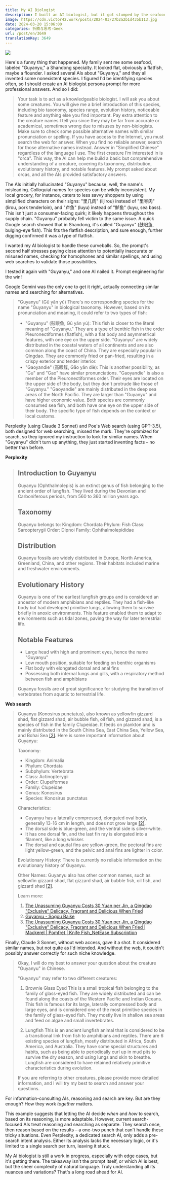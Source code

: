 ```yaml
---
title: My AI Biologist
description: I built an AI biologist, but it got stumped by the seafood market.
image: https://cdn.victor42.work/posts/2024-03/27b2a2b1d435b113.jpg
date: 2024-03-20 15:06:00
categories: 折腾与思考-Geek
url: /post/en/3649
translationKey: 3649
---
```


![](https://cdn.victor42.work/posts/2024-03/27b2a2b1d435b113.jpg)

Here's a funny thing that happened. My family sent me some seafood, labeled "Guyanyu," a Shandong specialty. It looked flat, obviously a flatfish, maybe a flounder. I asked several AIs about "Guyanyu," and they all invented some nonexistent species. I figured I'd be identifying species often, so I should create an AI biologist persona prompt for more professional answers. And so I did:

> Your task is to act as a knowledgeable biologist. I will ask you about some creatures. You will give me a brief introduction of this species, including bio taxonomy, species range, evolution history, noticeable feature and anything else you find important. Pay extra attention to the creature names I tell you since they may be far from accurate or academical, sometimes wrong due to misuses by non-biologists. Make sure to check some possible alternative names with similar pronunciation or spelling. If you have access to the Internet, you must search the web for answer. When you find no reliable answer, search for those alternative names instead. Answer in "Simplified Chinese" regardless of the language I use.
> The first creature I’m interested in is "orca".
This way, the AI can help me build a basic but comprehensive understanding of a creature, covering its taxonomy, distribution, evolutionary history, and notable features. My prompt asked about orcas, and all the AIs provided satisfactory answers.

The AIs initially hallucinated "Guyanyu" because, well, the name's misleading.  Colloquial names for species can be wildly inconsistent. My local grocery, for instance, caters to less savvy shoppers by using simplified characters on their signs: "里几肉" (lijirou) instead of "里脊肉" (lirou, pork tenderloin), and "卢鱼" (luyu) instead of "鲈鱼" (luyu, sea bass).  This isn't just a consumer-facing quirk; it likely happens throughout the supply chain. "Guyanyu" probably fell victim to the same issue. A quick Google search showed that in Shandong, it's called "Guyanyu" (鼓眼鱼, bulging-eye fish). This fits the flatfish description, and sure enough, further digging confirmed it was a type of flatfish.

I wanted my AI biologist to handle these curveballs. So, the prompt's second half stresses paying close attention to potentially inaccurate or misused names, checking for homophones and similar spellings, and using web searches to validate those possibilities.

I tested it again with "Guyanyu," and one AI nailed it. Prompt engineering for the win!

Google Gemini was the only one to get it right, actually connecting similar names and searching for alternatives.

> "Guyanyu" (Gǔ yǎn yú)
> There's no corresponding species for the name "Guyanyu" in biological taxonomy. However, based on its pronunciation and meaning, it could refer to two types of fish:
> *   "Guyanyu" (鼓眼鱼, Gǔ yǎn yú): This fish is closer to the literal meaning of "Guyanyu." They are a type of benthic fish in the order Pleuronectiformes (flatfish), with a flat body and asymmetrical features, with one eye on the upper side. "Guyanyu" are widely distributed in the coastal waters of all continents and are also common along the coast of China. They are especially popular in Qingdao. They are commonly fried or pan-fried, resulting in a crispy exterior and tender interior.
> *   "Gaoyandie" (高眼鲽, Gāo yǎn diè): This is another possibility, as "Gu" and "Gao" have similar pronunciations. "Gaoyandie" is also a member of the Pleuronectiformes order. Their eyes are located on the upper side of the body, but they don't protrude like those of "Guyanyu." "Gaoyandie" are mainly distributed in the deep sea areas of the North Pacific. They are larger than "Guyanyu" and have higher economic value.
> Both species are commonly consumed sea fish, and both have one eye on the upper side of their body. The specific type of fish depends on the context or local customs.

Perplexity (using Claude 3 Sonnet) and Poe's Web search (using GPT-3.5), both designed for web searching, missed the mark. They're optimized for search, so they ignored my instruction to look for similar names. When "Guyanyu" didn't turn up anything, they just started inventing facts – no better than before.

**Perplexity**

> ## Introduction to Guyanyu
>
> Guyanyu (Ophthalmolepis) is an extinct genus of fish belonging to the ancient order of lungfish. They lived during the Devonian and Carboniferous periods, from 560 to 360 million years ago.
>
> ## Taxonomy
>
> Guyanyu belongs to:
> Kingdom: Chordata
> Phylum: Fish
> Class: Sarcopterygii
> Order: Dipnoi
> Family: Ophthalmolepididae
>
> ## Distribution
>
> Guyanyu fossils are widely distributed in Europe, North America, Greenland, China, and other regions. Their habitats included marine and freshwater environments.
>
> ## Evolutionary History
>
> Guyanyu is one of the earliest lungfish groups and is considered an ancestor of modern amphibians and reptiles. They had a fish-like body but had developed primitive lungs, allowing them to survive briefly in anoxic environments. This feature enabled them to adapt to environments such as tidal zones, paving the way for later terrestrial life.
>
> ## Notable Features
>
> *   Large head with high and prominent eyes, hence the name "Guyanyu"
> *   Low mouth position, suitable for feeding on benthic organisms
> *   Flat body with elongated dorsal and anal fins
> *   Possessing both internal lungs and gills, with a respiratory method between fish and amphibians
>
> Guyanyu fossils are of great significance for studying the transition of vertebrates from aquatic to terrestrial life.

**Web search**

> Guyanyu (Konosirus punctatus), also known as yellowfin gizzard shad, flat gizzard shad, air bubble fish, oil fish, and gizzard shad, is a species of fish in the family Clupeidae. It feeds on plankton and is mainly distributed in the South China Sea, East China Sea, Yellow Sea, and Bohai Sea [[2]](https://baike.sogou.com/v101570476.htm). Here is some important information about Guyanyu:
>
> Taxonomy:
> - Kingdom: Animalia
> - Phylum: Chordata
> - Subphylum: Vertebrata
> - Class: Actinopterygii
> - Order: Clupeiformes
> - Family: Clupeidae
> - Genus: Konosirus
> - Species: Konosirus punctatus
>
> Characteristics:
> - Guyanyu has a laterally compressed, elongated oval body, generally 13-16 cm in length, and does not grow large [[2]](https://baike.sogou.com/v101570476.htm).
> - The dorsal side is blue-green, and the ventral side is silver-white.
> - It has one dorsal fin, and the last fin ray is elongated into a filament, like a long whisker.
> - The dorsal and caudal fins are yellow-green, the pectoral fins are light yellow-green, and the pelvic and anal fins are lighter in color.
>
> Evolutionary History:
> There is currently no reliable information on the evolutionary history of Guyanyu.
>
> Other Names:
> Guyanyu also has other common names, such as yellowfin gizzard shad, flat gizzard shad, air bubble fish, oil fish, and gizzard shad [[2]](https://baike.sogou.com/v101570476.htm).
>
> Learn more:
> 1. [The Unassuming Guyanyu Costs 30 Yuan per Jin, a Qingdao "Exclusive" Delicacy, Fragrant and Delicious When Fried](https://www.sohu.com/a/491048259_100022807)
> 2. [Guyanyu - Sogou Baike](https://baike.sogou.com/v101570476.htm)
> 3. [The Unassuming Guyanyu Costs 30 Yuan per Jin, a Qingdao "Exclusive" Delicacy, Fragrant and Delicious When Fried | Mackerel | Pomfret | Knife Fish_NetEase Subscription](https://www.163.com/dy/article/GKBO40CG0522UM59.html)

Finally, Claude 3 Sonnet, without web access, gave it a shot. It considered similar names, but not quite as I'd intended. And without the web, it couldn't possibly answer correctly for such niche knowledge.

> Okay, I will do my best to answer your question about the creature "Guyanyu" in Chinese.
>
> "Guyanyu" may refer to two different creatures:
>
> 1.  Brownie Glass Eyed
> This is a small tropical fish belonging to the family of glass-eyed fish. They are widely distributed and can be found along the coasts of the Western Pacific and Indian Oceans. This fish is famous for its large, laterally compressed body and large eyes, and is considered one of the most primitive species in the family of glass-eyed fish. They mostly live in shallow sea areas and feed on algae and small invertebrates.
>
> 2.  Lungfish
> This is an ancient lungfish animal that is considered to be a transitional link from fish to amphibians and reptiles. There are 6 existing species of lungfish, mostly distributed in Africa, South America, and Australia. They have some special structures and habits, such as being able to periodically curl up in mud pits to survive the dry season, and using lungs and skin to breathe. Lungfish are considered to have retained relatively primitive characteristics during evolution.
>
> If you are referring to other creatures, please provide more detailed information, and I will try my best to search and answer your questions.

For information-consulting AIs, reasoning and search are key. But are they enough? How they work *together* matters.

This example suggests that letting the AI decide *when* and *how* to search, based on its reasoning, is more adaptable. However, current search-focused AIs treat reasoning and searching as separate. They search once, then reason based on the results – a one-two punch that can't handle these tricky situations. Even Perplexity, a dedicated search AI, only adds a pre-search intent analysis. Either its analysis lacks the necessary logic, or it's limited to a single search per turn, leaving it stuck.

My AI biologist is still a work in progress, especially with edge cases, but it's getting there. The takeaway isn't the prompt itself, or which AI is best, but the sheer complexity of natural language. Truly understanding all its nuances and variations? That's a long road ahead for AI.
